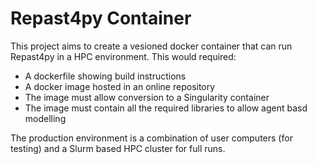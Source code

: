 # Repast4py Container
This project aims to create a vesioned docker container that can run Repast4py in a HPC environment. This would required:

  - A dockerfile showing build instructions
  - A docker image hosted in an online repository
  - The image must allow conversion to a Singularity container
  - The image must contain all the required libraries to allow agent basd modelling

The production environment is a combination of user computers (for testing) and a Slurm based HPC cluster for full runs.

